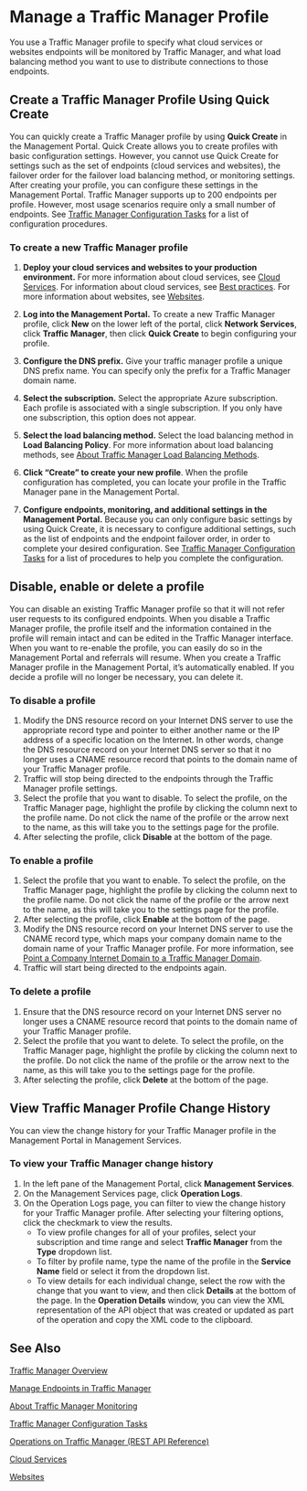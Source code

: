 <properties
   pageTitle="Manage Traffic Manager profiles"
   description="This article will help you create, disable, enable, delete, and view the history of a Traffic Manager profile."
   services="traffic-manager"
   documentationCenter=""
   authors="joaoma"
   manager="adinah"
   editor="tysonn" />
<tags
   ms.service="traffic-manager"
   ms.devlang="na"
   ms.topic="hero-article"
   ms.tgt_pltfrm="na"
   ms.workload="infrastructure-services"
   ms.date="05/27/2015"
   ms.author="joaoma" />

# Manage a Traffic Manager Profile

You use a Traffic Manager profile to specify what cloud services or websites endpoints will be monitored by Traffic Manager, and what load balancing method you want to use to distribute connections to those endpoints.

## Create a Traffic Manager Profile Using Quick Create

You can quickly create a Traffic Manager profile by using **Quick Create** in the Management Portal. Quick Create allows you to create profiles with basic configuration settings. However, you cannot use Quick Create for settings such as the set of endpoints (cloud services and websites), the failover order for the failover load balancing method, or monitoring settings. After creating your profile, you can configure these settings in the Management Portal. Traffic Manager supports up to 200 endpoints per profile. However, most usage scenarios require only a small number of endpoints. See [Traffic Manager Configuration Tasks](https://msdn.microsoft.com/library/azure/hh744830.aspx) for a list of configuration procedures.

### To create a new Traffic Manager profile

1. **Deploy your cloud services and websites to your production environment.** For more information about cloud services, see [Cloud Services](http://go.microsoft.com/fwlink/p/?LinkId=314074). For information about cloud services, see [Best practices](https://msdn.microsoft.com/library/azure/5229dd1c-5a91-4869-8522-bed8597d9cf5#bkmk_TrafficManagerBestPracticesProfile). For more information about websites, see [Websites](http://go.microsoft.com/fwlink/p/?LinkId=393327).

2. **Log into the Management Portal.** To create a new Traffic Manager profile, click **New** on the lower left of the portal, click **Network Services**, click **Traffic Manager**, then click **Quick Create** to begin configuring your profile.
3. **Configure the DNS prefix.** Give your traffic manager profile a unique DNS prefix name. You can specify only the prefix for a Traffic Manager domain name.
4. **Select the subscription.** Select the appropriate Azure subscription. Each profile is associated with a single subscription. If you only have one subscription, this option does not appear.
5. **Select the load balancing method.** Select the load balancing method in **Load Balancing Policy**. For more information about load balancing methods, see [About Traffic Manager Load Balancing Methods](traffic-manager-load-balancing-methods.md).
6. **Click “Create” to create your new profile**. When the profile configuration has completed, you can locate your profile in the Traffic Manager pane in the Management Portal.
7. **Configure endpoints, monitoring, and additional settings in the Management Portal.** Because you can only configure basic settings by using Quick Create, it is necessary to configure additional settings, such as the list of endpoints and the endpoint failover order, in order to complete your desired configuration. See [Traffic Manager Configuration Tasks](https://msdn.microsoft.com/library/azure/hh744830.aspx) for a list of procedures to help you complete the configuration.

## Disable, enable or delete a profile

You can disable an existing Traffic Manager profile so that it will not refer user requests to its configured endpoints. When you disable a Traffic Manager profile, the profile itself and the information contained in the profile will remain intact and can be edited in the Traffic Manager interface. When you want to re-enable the profile, you can easily do so in the Management Portal and referrals will resume. When you create a Traffic Manager profile in the Management Portal, it’s automatically enabled. If you decide a profile will no longer be necessary, you can delete it.

### To disable a profile

1. Modify the DNS resource record on your Internet DNS server to use the appropriate record type and pointer to either another name or the IP address of a specific location on the Internet. In other words, change the DNS resource record on your Internet DNS server so that it no longer uses a CNAME resource record that points to the domain name of your Traffic Manager profile.
2. Traffic will stop being directed to the endpoints through the Traffic Manager profile settings.
3. Select the profile that you want to disable. To select the profile, on the Traffic Manager page, highlight the profile by clicking the column next to the profile name. Do not click the name of the profile or the arrow next to the name, as this will take you to the settings page for the profile.
4. After selecting the profile, click **Disable** at the bottom of the page.

### To enable a profile

1. Select the profile that you want to enable. To select the profile, on the Traffic Manager page, highlight the profile by clicking the column next to the profile name. Do not click the name of the profile or the arrow next to the name, as this will take you to the settings page for the profile.
2. After selecting the profile, click **Enable** at the bottom of the page.
3. Modify the DNS resource record on your Internet DNS server to use the CNAME record type, which maps your company domain name to the domain name of your Traffic Manager profile. For more information, see [Point a Company Internet Domain to a Traffic Manager Domain](traffic-manager-point-internet-domain.md).
4. Traffic will start being directed to the endpoints again.

### To delete a profile

1. Ensure that the DNS resource record on your Internet DNS server no longer uses a CNAME resource record that points to the domain name of your Traffic Manager profile.
2. Select the profile that you want to delete. To select the profile, on the Traffic Manager page, highlight the profile by clicking the column next to the profile. Do not click the name of the profile or the arrow next to the name, as this will take you to the settings page for the profile.
4. After selecting the profile, click **Delete** at the bottom of the page.

## View Traffic Manager Profile Change History

You can view the change history for your Traffic Manager profile in the Management Portal in Management Services.

### To view your Traffic Manager change history

1. In the left pane of the Management Portal, click **Management Services**.
2. On the Management Services page, click **Operation Logs**.
3. On the Operation Logs page, you can filter to view the change history for your Traffic Manager profile. After selecting your filtering options, click the checkmark to view the results.
   - To view profile changes for all of your profiles, select your subscription and time range and select **Traffic Manager** from the **Type** dropdown list.
   - To filter by profile name, type the name of the profile in the **Service Name** field or select it from the dropdown list.
   - To view details for each individual change, select the row with the change that you want to view, and then click **Details** at the bottom of the page. In the **Operation Details** window, you can view the XML representation of the API object that was created or updated as part of the operation and copy the XML code to the clipboard.


## See Also

[Traffic Manager Overview](traffic-manager-overview.md)

[Manage Endpoints in Traffic Manager](traffic-manager-endpoints.md)

[About Traffic Manager Monitoring](traffic-manager-monitoring.md)

[Traffic Manager Configuration Tasks](https://msdn.microsoft.com/library/azure/hh744830.aspx)

[Operations on Traffic Manager (REST API Reference)](http://go.microsoft.com/fwlink/p/?LinkID=313584)

[Cloud Services](http://go.microsoft.com/fwlink/?LinkId=314074)

[Websites](http://go.microsoft.com/fwlink/p/?LinkId=393327)
